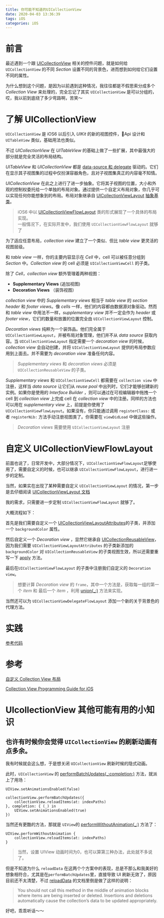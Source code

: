 ```yaml
---
title: 你可能不知道的UICollectionView
date: 2020-04-03 13:36:39
tags: iOS
categories: iOS
---
```


# 前言

最近遇到一个跟 [UICollectionView](https://developer.apple.com/documentation/uikit/uicollectionview) 相关的控件问题，就是如何给 `UICollectionView` 的不同 *Section* 设置不同的背景色，进而想到如何给它们设置不同的属性。

为什么想到这个问题，是因为以前遇到这种情况，我往往都是不假思索分成多个 *Collection View* 来处理的，完全忘记了其实 `UICollectionView` 是可以分组的，哎，我以前到底绕了多少弯路啊，苦笑～

# 了解 UICollectionView

`UICollectionView` 是 iOS6 以后引入 *UIKit* 的新的视图控件，Api 设计和 `UITableView` 类似，基础用法也类似。

不过 *UICollectionView* 在 *UITableView* 的基础上做了一些扩展，其中最强大的部分就是完全灵活的布局结构。

*UITableView* 和 *UICollectionView* 都是 [data-source 和 delegate](http://developer.apple.com/library/ios/#documentation/general/conceptual/CocoaEncyclopedia/DelegatesandDataSources/DelegatesandDataSources.html) 驱动的。它们在显示其子视图集的过程中仅扮演容器角色，且对子视图集真正的内容毫不知情。

*UICollectionView* 在此之上进行了进一步抽象。它将其子视图的位置，大小和外观的控制权委托给一个单独的布局对象。通过提供一个自定义布局对象，你几乎可以实现任何你能想象到的布局。布局对象继承自 [UICollectionViewLayout](https://developer.apple.com/documentation/uikit/uicollectionviewlayout) [抽象基类](https://zh.wikipedia.org/wiki/%E8%99%9A%E5%87%BD%E6%95%B0#%E6%8A%BD%E8%B1%A1%E7%B1%BB%E5%92%8C%E7%BA%AF%E8%99%9A%E5%87%BD%E6%95%B0)。

> iOS6 中以 [UICollectionViewFlowLayout](https://developer.apple.com/documentation/uikit/uicollectionviewflowlayout) 类的形式展现了一个具体的布局实现。<br>
一般情况下，在实际开发中，我们使用 `UICollectionViewFlowLayout` 就够了

为了适应任意布局，*collection view* 建立了一个类似、但比 *table view* 更灵活的视图层级。

和 *table view* 一样，你的主要内容显示在 *Cell* 中，cell 可以被任意分组到 *Section* 中。*Collection view* 的 cell 必须是 `UICollectionViewCell` 的子类。

除了 *Cell*，*collection view* 额外管理着两种视图：

+ **Supplementary Views** (追加视图)
+ **Decoration Views** （装饰视图）

*collection view* 中的 *Supplementary views* 相当于 *table view* 的 *section header* 和 *footer views*。像 *cells* 一样，他们的内容都由数据源对象驱动。然而和 *table view* 中用法不一样，*supplementary view* 并不一定会作为 *header* 或 *footer view*，它们的数量和放置的位置完全由 `UICollectionViewLayout` 控制。

*Decoration views* 纯粹为一个装饰品。他们完全属于 `UICollectionViewLayout`，并被布局对象管理，他们并不从 *data source* 获取内容。当 `UICollectionViewLayout` 指定需要一个 *decoration view* 的时候，*collection view* 会自动创建，并将 `UICollectionViewLayout` 提供的布局参数应用到上面去。并不需要为 *decoration view* 准备任何内容。

> *Supplementary views* 和 *decoration views* 必须是 `UICollectionReusableView` 的子类。

*Supplementary views* 和 `UICollectionViewCell` 都需要在 `collection view` 中注册，这样当 *data source* 让它们从 *reuse pool* 中出列时，它们才能够创建新的实例。如果你是使用的 *Interface Builder* ，则可以通过在可视编辑器中拖拽一个 cell 到 *collection view* 上完成 cell 在 *collection view* 中的注册。同样的方法也可以用在 *supplementary view* 上，前提是你使用了 `UICollectionViewFlowLayout`。如果没有，你只能通过调用 `registerClass:` 或者 `registerNib:` 方法手动注册视图类了。你需要在 `viewDidLoad` 中做这些操作。

> *Decoration views* 需要使用 `UICollectionViewLayout` 注册

# 自定义 UICollectionViewFlowLayout

前面也说了，日常开发中，大部分情况下，`UICollectionViewFlowLayout`足够使用了，需要自定义的时候，也可以继承 `UICollectionViewFlowLayout`，进行进一步的定制。

当然，如果实在出现了某种需要自定义 `UICollectionViewLayout` 的情况，第一步是去仔细阅读 [UICollectionViewLayout 文档](https://developer.apple.com/library/ios/documentation/uikit/reference/UICollectionViewLayout_class/Reference/Reference.html)

我的需求，只需要进一步定制 `UICollectionViewFlowLayout` 就够了。

大概流程如下：

首先是我们需要自定义一个 [UICollectionViewLayoutAttributes](https://developer.apple.com/documentation/uikit/uicollectionviewlayoutattributes)的子类，并添加一个 `backgroundColor` 属性。

然后自定义一个 *Decoration view* ，显然它继承自 [UICollectionReusableView](https://developer.apple.com/documentation/uikit/uicollectionreusableview)，因为我们需要 `UICollectionViewLayoutAttributes` 的子类新添加的 `backgroundColor` 对 `UICollectionReusableView` 的子类视图生效，所以还需要重写一下 [apply](https://developer.apple.com/documentation/uikit/uicollectionreusableview/1620139-apply) 方法。

最后在`UICollectionViewFlowLayout` 的子类中注册我们自定义的 `Decoration view`。

> 想要计算 *Decoration view* 的 `frame`，其中一个方法是，获取每一组的第一个 *item* 和 最后一个 *item* ，利用 [union(_:)](https://developer.apple.com/documentation/coregraphics/cgrect/1455837-union) 方法来实现。

当然还可以为 `UICollectionViewDelegateFlowLayout` 添加一个新的关于背景色的代理方法。

# 实践

[参考代码](https://github.com/nijiehaha/CustomLayoutTool/blob/master/SectionBgFlowLayout.swift)

# 参考

[自定义 Collection View 布局](https://objccn.io/issue-3-3/)

[Collection View Programming Guide for iOS](https://developer.apple.com/library/archive/documentation/WindowsViews/Conceptual/CollectionViewPGforIOS/Introduction/Introduction.html#//apple_ref/doc/uid/TP40012334-CH1-SW1)

# UIcollectionView 其他可能有用的小知识

## 也许有时候你会觉得 `UICollectionView` 的刷新动画有点多余。

我有时候就会这么想，于是想关闭 `UICollectionView` 刷新时候的隐式动画。

此时，`UICollectionView` 的 [performBatchUpdates(_:completion:)](https://developer.apple.com/documentation/uikit/uicollectionview/1618045-performbatchupdates) 方法，就派上了用场：

```
UIView.setAnimationsEnabled(false)

collectionView.performBatchUpdates({
    collectionView.reloadItems(at: indexPaths)
}, completion: { (_) in
    UIView.setAnimationsEnabled(true)
})
```

当然还有更酷的方法，那就是 `UIView`的 [performWithoutAnimation(_:)](https://developer.apple.com/documentation/uikit/uiview/1622484-performwithoutanimation) 方法了：

```
UIView.performWithoutAnimation {
    collectionView.reloadItems(at: indexPaths)
}
```

> 当然，设置 UIView 动画时间为0，也可以算第三种办法，此处就不多说了。

但是不知道为什么 `reloadData` 在这两个个方案中的表现，总是不那么和我美好的想象相符合，尤其是在`performBatchUpdates`里，直接导致 UI 刷新无效了，原因目前还不太清楚，不过 [reloadData](https://developer.apple.com/documentation/uikit/uicollectionview/1618078-reloaddata) 的文档里倒是做了这样的说明：

> You should not call this method in the middle of animation blocks where items are being inserted or deleted. Insertions and deletions automatically cause the collection’s data to be updated appropriately.

好吧，乖乖听话～～

